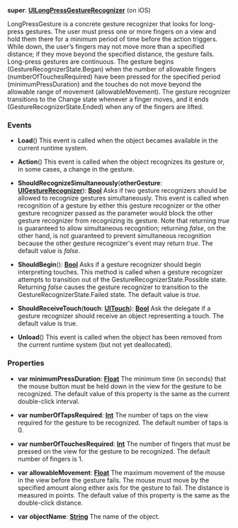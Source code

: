 **super**: **[UILongPressGestureRecognizer](UILongPressGestureRecognizer.md)** (on iOS)

LongPressGesture is a concrete gesture recognizer that looks for long-press gestures. The user must press one or more fingers on a view and hold them there for a minimum period of time before the action triggers. While down, the user’s fingers may not move more than a specified distance; if they move beyond the specified distance, the gesture fails. Long-press gestures are continuous. The gesture begins (GestureRecognizerState.Began) when the number of allowable fingers (numberOfTouchesRequired) have been pressed for the specified period (minimumPressDuration) and the touches do not move beyond the allowable range of movement (allowableMovement). The gesture recognizer transitions to the Change state whenever a finger moves, and it ends (GestureRecognizerState.Ended) when any of the fingers are lifted.

### Events

* **Load**()
This event is called when the object becames available in the current runtime system.

* **Action**()
This event is called when the object recognizes its gesture or, in some cases, a change in the gesture.

* **ShouldRecognizeSimultaneously**(**otherGesture**: **[UIGestureRecognizer](UIGestureRecognizer.md)**): <strong>[Bool](../gravity/bool.md)</strong> 
Asks if two gesture recognizers should be allowed to recognize gestures simultaneously. This event is called when recognition of a gesture by either this gesture recognizer or the other gesture recognizer passed as the parameter would block the other gesture recognizer from recognizing its gesture. Note that returning <i>true</i> is guaranteed to allow simultaneous recognition; returning <i>false</i>, on the other hand, is not guaranteed to prevent simultaneous recognition because the other gesture recognizer's event may return <i>true</i>. The default value is <i>false</i>.

* **ShouldBegin**(): <strong>[Bool](../gravity/bool.md)</strong> 
Asks if a gesture recognizer should begin interpreting touches. This method is called when a gesture recognizer attempts to transition out of the GestureRecognizerState.Possible state. Returning <i>false</i> causes the gesture recognizer to transition to the GestureRecognizerState.Failed state. The default value is <i>true</i>.

* **ShouldReceiveTouch**(**touch**: **[UITouch](UITouch.md)**): <strong>[Bool](../gravity/bool.md)</strong> 
Ask the delegate if a gesture recognizer should receive an object representing a touch. The default value is true.

* **Unload**()
This event is called when the object has been removed from the current runtime system (but not yet deallocated).



### Properties

* **var** **minimumPressDuration**: **[Float](../gravity/float.md)**
The minimum time (in seconds) that the mouse button must be held down in the view for the gesture to be recognized. The default value of this property is the same as the current double-click interval.

* **var** **numberOfTapsRequired**: **[Int](../gravity/int.md)**
The number of taps on the view required for the gesture to be recognized. The default number of taps is 0.

* **var** **numberOfTouchesRequired**: **[Int](../gravity/int.md)**
The number of fingers that must be pressed on the view for the gesture to be recognized. The default number of fingers is 1.

* **var** **allowableMovement**: **[Float](../gravity/float.md)**
The maximum movement of the mouse in the view before the gesture fails. The mouse must move by the specified amount along either axis for the gesture to fail. The distance is measured in points. The default value of this property is the same as the double-click distance.

* **var** **objectName**: **[String](../gravity/string.md)**
The name of the object.





